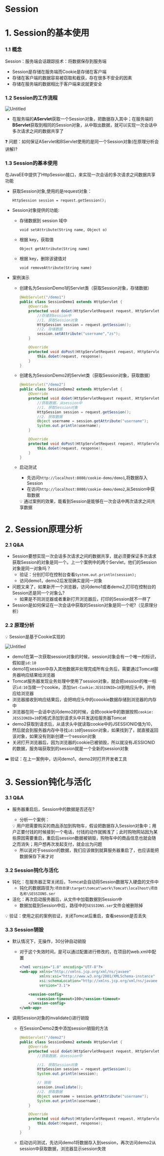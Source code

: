 # Session

# 1. ****Session的基本使用****

### 1.1 概念

Session：服务端会话跟踪技术：将数据保存到服务端

- Session是存储在服务端而Cookie是存储在客户端
- 存储在客户端的数据容易被窃取和截获，存在很多不安全的因素
- 存储在服务端的数据相比于客户端来说就更安全

### 1.2 **Session的工作流程**

![Untitled](Session%2092dde0d2515f4e3abb19f4cd929db332/Untitled.png)

- 在服务端的**AServlet**获取一个Session对象，把数据存入其中；在服务端的**BServlet**获取到相同的Session对象，从中取出数据，就可以实现一次会话中多次请求之间的数据共享了

<aside>
❓ 问题：如何保证AServlet和BServlet使用的是同一个Session对象(在原理分析会讲解)?

</aside>

### 1.3 **Session的基本使用**

在JavaEE中提供了HttpSession接口，来实现一次会话的多次请求之间数据共享功能

- 获取Session对象,使用的是request对象：
    
    `HttpSession session = request.getSession();`
    
- Session对象提供的功能:
    - 存储数据到 session 域中
        
        `void setAttribute(String name, Object o)`
        
    - 根据 key，获取值
        
        `Object getAttribute(String name)`
        
    - 根据 key，删除该键值对
        
        `void removeAttribute(String name)`
        
- 案例演示
    - 创建名为SessionDemo1的Servlet类（获取Session对象，存储数据）
        
        ```java
        @WebServlet("/demo1")
        public class SessionDemo1 extends HttpServlet {
            @Override
            protected void doGet(HttpServletRequest request, HttpServletResponse response) throws ServletException, IOException {
            	//存储到Session中
                //1. 获取Session对象
                HttpSession session = request.getSession();
                //2. 存储数据
                session.setAttribute("username","zs");
            }
        
            @Override
            protected void doPost(HttpServletRequest request, HttpServletResponse response) throws ServletException, IOException {
                this.doGet(request, response);
            }
        }
        ```
        
    - 创建名为SessionDemo2的Servlet类（获取Session对象，获取数据）
        
        ```java
        @WebServlet("/demo2")
        public class SessionDemo2 extends HttpServlet {
            @Override
            protected void doGet(HttpServletRequest request, HttpServletResponse response) throws ServletException, IOException {
                //获取数据，从session中
                //1. 获取Session对象
                HttpSession session = request.getSession();
                //2. 获取数据
                Object username = session.getAttribute("username");
                System.out.println(username);
            }
        
            @Override
            protected void doPost(HttpServletRequest request, HttpServletResponse response) throws ServletException, IOException {
                this.doGet(request, response);
            }
        }
        ```
        
    - 启动测试
        - 先访问`http://localhost:8080/cookie-demo/demo1`,将数据存入Session
        - 在访问`http://localhost:8080/cookie-demo/demo2`,从Session中获取数据
        
        <aside>
        💡 通过案例的效果，能看到Session是能够在一次会话中两次请求之间共享数据
        
        </aside>
        

# 2. Session原理分析

### 2.1 Q&A

- Session要想实现一次会话多次请求之间的数据共享，就必须要保证多次请求获取Session的对象是同一个。上一个案例中的两个Servlet，他们的Session对象是同一对象吗？
    - 验证：分别打印在控制台查看`System.out.println(session);`
    - 访问demo1，demo2后发现确实是同一对象
- 问题又来了，如果新开一个浏览器，访问demo1或者demo2,打印在控制台的Session还是同一个对象么?
    - 如果是不同浏览器或者重新打开浏览器后，打印的Session就不一样了
- Session是如何保证在一次会话中获取的Session对象是同一个呢?（见原理分析）

### 2.2 原理分析

<aside>
💡 Session是基于Cookie实现的

</aside>

![Untitled](Session%2092dde0d2515f4e3abb19f4cd929db332/Untitled%201.png)

- demo1在第一次获取session对象的时候，session对象会有一个唯一的标识，假如是`id:10`
- demo1在session中存入其他数据并处理完成所有业务后，需要通过Tomcat服务器响应结果给浏览器
- Tomcat服务器发现业务处理中使用了session对象，就会把session的唯一标识`id:10`当做一个cookie，添加`Set-Cookie:JESSIONID=10`到响应头中，并响应给浏览器
- 浏览器接收到响应结果后，会把响应头中的coookie数据存储到浏览器的内存中
- 浏览器在同一会话中访问demo2的时候，会把cookie中的数据按照`cookie: JESSIONID=10`的格式添加到请求头中并发送给服务器Tomcat
- demo2获取到请求后，从请求头中就读取cookie中的JSESSIONID值为10，然后就会到服务器内存中寻找`id:10`的session对象，如果找到了，就直接返回该对象，如果没有则新创建一个session对象
- 关闭打开浏览器后，因为浏览器的cookie已被销毁，所以就没有JESSIONID的数据，服务端获取到的session就是一个全新的session对象

<aside>
➡️ 验证：在上一案例中，访问demo1，demo2时打开开发者工具

</aside>

# 3. ****Session钝化与活化****

### 3.1 Q&A

- 服务器重启后，Session中的数据是否还在?
    - 分析一个案例：
    
    <aside>
    💡 用户把需要购买的商品添加到购物车，假设把数据存入Session对象中；用户正要付钱的时候接到一个电话，付钱的动作就搁浅了；此时购物网站因为某些原因需要重启，重启后session数据被销毁，购物车中的商品信息也就会随之而消失；用户想再次发起支付，就会出为问题
    
    </aside>
    
    - 所以说对于session的数据，我们应该做到就算服务器重启了，也应该能把数据保存下来才对

### 3.2 Session钝化与活化

- 钝化：在服务器正常关闭后，Tomcat会自动将Session数据写入硬盘的文件中
    - 钝化的数据路径为:`项目目录\target\tomcat\work\Tomcat\localhost\项目名称\SESSIONS.ser`
- 活化：再次启动服务器后，从文件中加载数据到Session中
    - 数据加载到Session中后，路径中的`SESSIONS.ser`文件会被删除掉

<aside>
💡 验证：使用之前的案例验证，关闭Tomcat后重启，查看session是否丢失

</aside>

### 3.3 ****Session销毁****

- 默认情况下，无操作，30分钟自动销毁
    - 对于这个失效时间，是可以通过配置进行修改的，在项目的web.xml中配置
        
        ```xml
        <?xml version="1.0" encoding="UTF-8"?>
        <web-app xmlns="http://xmlns.jcp.org/xml/ns/javaee"
                 xmlns:xsi="http://www.w3.org/2001/XMLSchema-instance"
                 xsi:schemaLocation="http://xmlns.jcp.org/xml/ns/javaee http://xmlns.jcp.org/xml/ns/javaee/web-app_3_1.xsd"
                 version="3.1">
        
            <session-config>
                <session-timeout>100</session-timeout>
            </session-config>
        </web-app>
        ```
        
- 调用Session对象的invalidate()进行销毁
    - 在SessionDemo2类中添加session销毁的方法
        
        ```java
        @WebServlet("/demo2")
        public class SessionDemo2 extends HttpServlet {
            @Override
            protected void doGet(HttpServletRequest request, HttpServletResponse response) throws ServletException, IOException {
                //获取数据，从session中
        
                //1. 获取Session对象
                HttpSession session = request.getSession();
                System.out.println(session);
        
                // 销毁
                session.invalidate();
                //2. 获取数据
                Object username = session.getAttribute("username");
                System.out.println(username);
            }
        
            @Override
            protected void doPost(HttpServletRequest request, HttpServletResponse response) throws ServletException, IOException {
                this.doGet(request, response);
            }
        }
        ```
        
    - 启动访问测试，先访问demo1将数据存入到session，再次访问demo2从session中获取数据，浏览器显示session失效